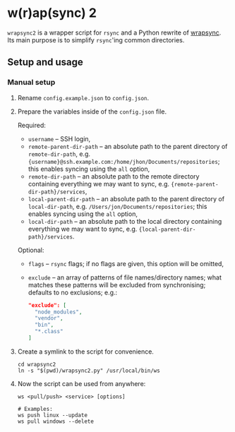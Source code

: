 # w(r)ap(sync) 2

`wrapsync2` is a wrapper script for `rsync` and a Python rewrite of
[wrapsync][wrapsync]. Its main purpose is to simplify `rsync`'ing common
directories.

## Setup and usage

### Manual setup

1. Rename `config.example.json` to `config.json`.

1. Prepare the variables inside of the `config.json` file.

   Required:

   - `username` – SSH login,
   - `remote-parent-dir-path` – an absolute path to the parent directory of
     `remote-dir-path`, e.g.
     `{username}@ssh.example.com:/home/jhon/Documents/repositories`; this
     enables syncing using the `all` option,
   - `remote-dir-path` – an absolute path to the remote directory containing
     everything we may want to sync, e.g. `{remote-parent-dir-path}/services`,
   - `local-parent-dir-path` – an absolute path to the parent directory of
     `local-dir-path`, e.g. `/Users/jon/Documents/repositories`; this enables
     syncing using the `all` option,
   - `local-dir-path` – an absolute path to the local directory containing
     everything we may want to sync, e.g. `{local-parent-dir-path}/services`.

   Optional:

   - `flags` – `rsync` flags; if no flags are given, this option will be
     omitted,
   - `exclude` – an array of patterns of file names/directory names; what
     matches these patterns will be excluded from synchronising; defaults to no
     exclusions; e.g.:

     ```json
     "exclude": [
       "node_modules",
       "vendor",
       "bin",
       "*.class"
     ]
     ```

1. Create a symlink to the script for convenience.

   ```console
   cd wrapsync2
   ln -s "$(pwd)/wrapsync2.py" /usr/local/bin/ws
   ```

1. Now the script can be used from anywhere:

   ```console
   ws <pull/push> <service> [options]

   # Examples:
   ws push linux --update
   ws pull windows --delete
   ```

[wrapsync]: https://github.com/amrwc/wrapsync
